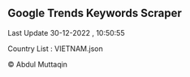

## Google Trends Keywords Scraper 
 
Last Update 30-12-2022 , 10:50:55

Country List :
VIETNAM.json



© Abdul Muttaqin 
